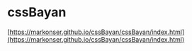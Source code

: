 # cssBayan

[https://markonser.github.io/cssBayan/cssBayan/index.html](https://markonser.github.io/cssBayan/cssBayan/index.html)